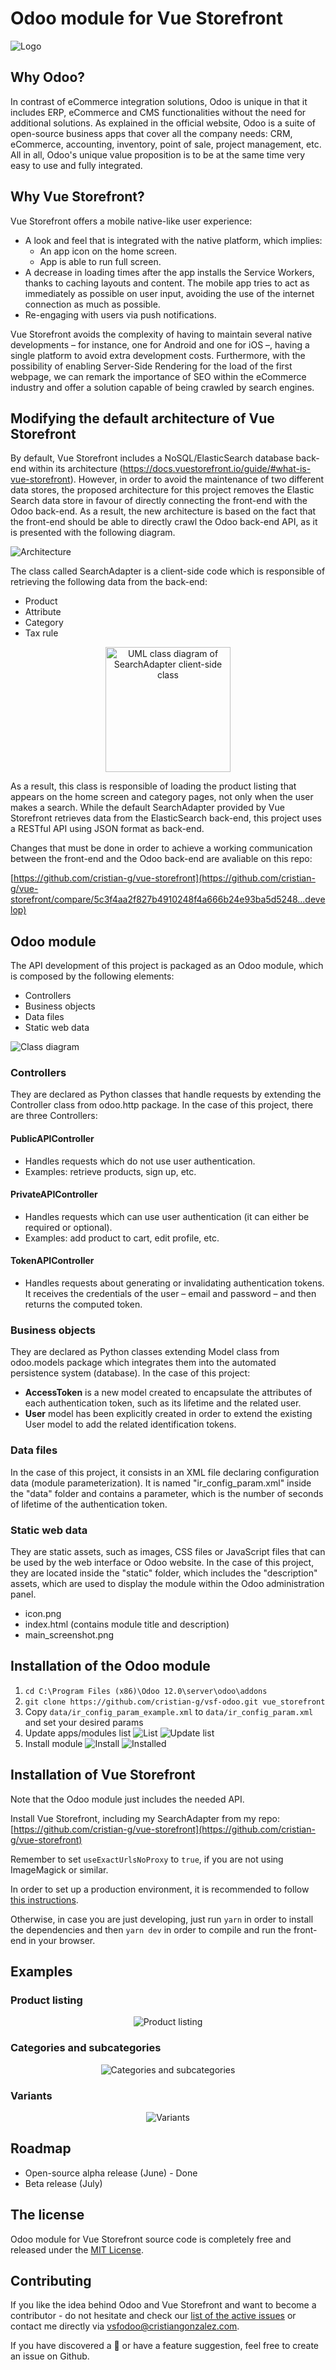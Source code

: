 # Odoo module for Vue Storefront
![Logo](docs/vuepress/public/logo.png)

## Why Odoo?
In contrast of eCommerce integration solutions, Odoo is unique in that it includes ERP, eCommerce and CMS functionalities without the need for additional solutions. As explained in the official website, Odoo is a suite of open-source business apps that cover all the company needs: CRM, eCommerce, accounting, inventory, point of sale, project management, etc. All in all, Odoo's unique value proposition is to be at the same time very easy to use and fully integrated.

## Why Vue Storefront?

Vue Storefront offers a mobile native-like user experience:

- A look and feel that is integrated with the native platform, which implies:
  - An app icon on the home screen.
  - App is able to run full screen.
- A decrease in loading times after the app installs the Service Workers, thanks to caching layouts and content. The mobile app tries to act as immediately as possible on user input, avoiding the use of the internet connection as much as possible.
- Re-engaging with users via push notifications.

Vue Storefront avoids the complexity of having to maintain several native developments – for instance, one for Android and one for iOS –, having a single platform to avoid extra development costs. Furthermore, with the possibility of enabling Server-Side Rendering for the load of the first webpage, we can remark the importance of SEO within the eCommerce industry and offer a solution capable of being crawled by search engines.

## Modifying the default architecture of Vue Storefront

By default, Vue Storefront includes a NoSQL/ElasticSearch database back-end within its architecture (https://docs.vuestorefront.io/guide/#what-is-vue-storefront). However, in order to avoid the maintenance of two different data stores, the proposed architecture for this project removes the Elastic Search data store in favour of directly connecting the front-end with the Odoo back-end. As a result, the new architecture is based on the fact that the front-end should be able to directly crawl the Odoo back-end API, as it is presented with the following diagram.

![Architecture](docs/vuepress/public/architecture.png)

The class called SearchAdapter is a client-side code which is responsible of retrieving the following data from the back-end:
-  Product
-  Attribute
-  Category
-  Tax rule

<p align="center">
  <img width="200" align="center" alt="UML class diagram of SearchAdapter client-side class" src="https://github.com/cristian-g/vsf-odoo/blob/master/docs/vuepress/public/search_adapter.png?raw=true">
</p>

As a result, this class is responsible of loading the product listing that appears on the home screen and category pages, not only when the user makes a search.
While the default SearchAdapter provided by Vue Storefront retrieves data from the ElasticSearch back-end, this project uses a RESTful API using JSON format as back-end. 

Changes that must be done in order to achieve a working communication between the front-end and the Odoo back-end are avaliable on this repo:

[https://github.com/cristian-g/vue-storefront](https://github.com/cristian-g/vue-storefront/compare/5c3f4aa2f827b4910248f4a666b24e93ba5d5248...develop)

## Odoo module

The API development of this project is packaged as an Odoo module, which is composed by the following elements:

- Controllers
- Business objects
- Data files
- Static web data

![Class diagram](docs/vuepress/public/class_diagram.png)

### Controllers

They are declared as Python classes that handle requests by extending the Controller class from odoo.http package. In the case of this project, there are three Controllers:

#### PublicAPIController

- Handles requests which do not use user authentication.
- Examples: retrieve products, sign up, etc.

#### PrivateAPIController

- Handles requests which can use user authentication (it can either be required or optional).
- Examples: add product to cart, edit profile, etc.

#### TokenAPIController

- Handles requests about generating or invalidating authentication tokens. It receives the credentials of the user – email and password – and then returns the computed token.

### Business objects

They are declared as Python classes extending Model class from odoo.models package which integrates them into the automated persistence system (database). In the case of this project:

- **AccessToken** is a new model created to encapsulate the attributes of each authentication token, such as its lifetime and the related user.
- **User** model has been explicitly created in order to extend the existing User model to add the related identification tokens.

### Data files

In the case of this project, it consists in an XML file declaring configuration data (module parameterization). It is named &quot;ir\_config\_param.xml&quot; inside the &quot;data&quot; folder and contains a parameter, which is the number of seconds of lifetime of the authentication token.

### Static web data

They are static assets, such as images, CSS files or JavaScript files that can be used by the web interface or Odoo website. In the case of this project, they are located inside the &quot;static&quot; folder, which includes the &quot;description&quot; assets, which are used to display the module within the Odoo administration panel.

- icon.png
- index.html (contains module title and description)
- main\_screenshot.png

## Installation of the Odoo module
1. `cd C:\Program Files (x86)\Odoo 12.0\server\odoo\addons`
2. `git clone https://github.com/cristian-g/vsf-odoo.git vue_storefront`
3. Copy `data/ir_config_param_example.xml` to `data/ir_config_param.xml` and set your desired params
4. Update apps/modules list
![List](docs/vuepress/public/list.png)
![Update list](docs/vuepress/public/update_list.png)
5. Install module
![Install](docs/vuepress/public/install.png)
![Installed](docs/vuepress/public/installed.png)

## Installation of Vue Storefront
Note that the Odoo module just includes the needed API. 

Install Vue Storefront, including my SearchAdapter from my repo: [https://github.com/cristian-g/vue-storefront](https://github.com/cristian-g/vue-storefront)

Remember to set ```useExactUrlsNoProxy``` to ```true```, if you are not using ImageMagick or similar.

In order to set up a production environment, it is recommended to follow [this instructions](https://github.com/DivanteLtd/vue-storefront/blob/master/docs/guide/installation/production-setup.md).

Otherwise, in case you are just developing, just run ```yarn``` in order to install the dependencies and then ```yarn dev``` in order to compile and run the front-end in your browser.

## Examples
### Product listing
<p align="center">
    <img align="center" alt="Product listing" src="https://github.com/cristian-g/vsf-odoo/blob/master/docs/vuepress/public/product_listing.gif?raw=true">
</p>

### Categories and subcategories
<p align="center">
    <img align="center" alt="Categories and subcategories" src="https://github.com/cristian-g/vsf-odoo/blob/master/docs/vuepress/public/categories_and_subcategories.gif?raw=true">
</p>

### Variants
<p align="center">
    <img align="center" alt="Variants" src="https://github.com/cristian-g/vsf-odoo/blob/master/docs/vuepress/public/variants.gif?raw=true">
</p>

## Roadmap

- Open-source alpha release (June) - Done
- Beta release (July)

## The license

Odoo module for Vue Storefront source code is completely free and released under the [MIT License](https://github.com/cristian-g/vsf-odoo/blob/master/LICENSE).

## Contributing

If you like the idea behind Odoo and Vue Storefront and want to become a contributor - do not hesitate and check our [list of the active issues](https://github.com/cristian-g/vsf-odoo/issues) or contact me directly via vsfodoo@cristiangonzalez.com.

If you have discovered a 🐜 or have a feature suggestion, feel free to create an issue on Github.
